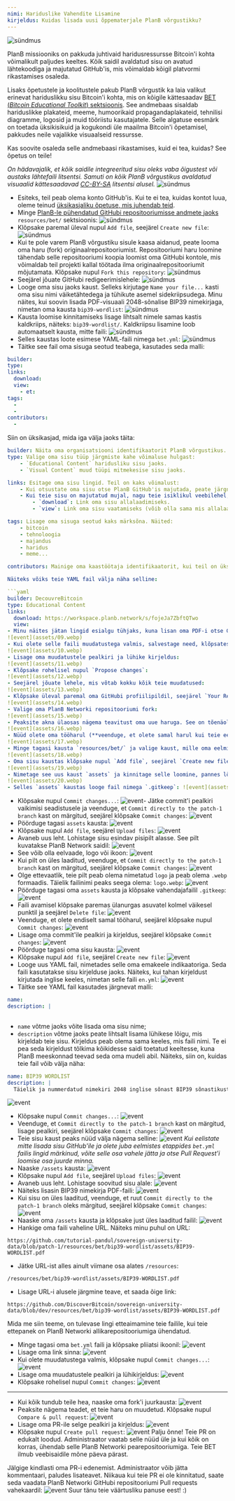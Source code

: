 ```yaml
---
nimi: Hariduslike Vahendite Lisamine
kirjeldus: Kuidas lisada uusi õppematerjale PlanB võrgustikku?
---
```

![sündmus](assets/cover.webp)

PlanB missiooniks on pakkuda juhtivaid haridusressursse Bitcoin'i kohta võimalikult paljudes keeltes. Kõik saidil avaldatud sisu on avatud lähtekoodiga ja majutatud GitHub'is, mis võimaldab kõigil platvormi rikastamises osaleda.

Lisaks õpetustele ja koolitustele pakub PlanB võrgustik ka laia valikut erinevat hariduslikku sisu Bitcoin'i kohta, mis on kõigile kättesaadav [BET (_Bitcoin Educational Toolkit_) sektsioonis](https://planb.network/resources/bet). See andmebaas sisaldab hariduslikke plakateid, meeme, humoorikaid propagandaplakateid, tehnilisi diagramme, logosid ja muid tööriistu kasutajatele. Selle algatuse eesmärk on toetada üksikisikuid ja kogukondi üle maailma Bitcoin'i õpetamisel, pakkudes neile vajalikke visuaalseid ressursse.

Kas soovite osaleda selle andmebaasi rikastamises, kuid ei tea, kuidas? See õpetus on teile!

*On hädavajalik, et kõik saidile integreeritud sisu oleks vaba õigustest või austaks lähtefaili litsentsi. Samuti on kõik PlanB võrgustikus avaldatud visuaalid kättesaadavad [CC-BY-SA](https://creativecommons.org/licenses/by-sa/4.0/) litsentsi alusel.*
![sündmus](assets/01.webp)
- Esiteks, teil peab olema konto GitHub'is. Kui te ei tea, kuidas kontot luua, oleme teinud [üksikasjaliku õpetuse, mis juhendab teid](https://planb.network/tutorials/others/create-github-account).
- Minge [PlanB-le pühendatud GitHubi repositooriumisse andmete jaoks](https://github.com/DecouvreBitcoin/sovereign-university-data/tree/dev/resources/bet) `resources/bet/` sektsioonis:
![sündmus](assets/02.webp)
- Klõpsake paremal üleval nupul `Add file`, seejärel `Create new file`:
![sündmus](assets/03.webp)
- Kui te pole varem PlanB võrgustiku sisule kaasa aidanud, peate looma oma haru (fork) originaalrepositooriumist. Repositooriumi haru loomine tähendab selle repositooriumi koopia loomist oma GitHubi kontole, mis võimaldab teil projekti kallal töötada ilma originaalrepositooriumit mõjutamata. Klõpsake nupul `Fork this repository`:
![sündmus](assets/04.webp)
- Seejärel jõuate GitHubi redigeerimislehele:
![sündmus](assets/05.webp)
- Looge oma sisu jaoks kaust. Selleks kirjutage `Name your file...` kasti oma sisu nimi väiketähtedega ja tühikute asemel sidekriipsudega. Minu näites, kui soovin lisada PDF-visuaali 2048-sõnalise BIP39 nimekirjaga, nimetan oma kausta `bip39-wordlist`: ![sündmus](assets/06.webp)
- Kausta loomise kinnitamiseks lisage lihtsalt nimele samas kastis kaldkriips, näiteks: `bip39-wordlist/`. Kaldkriipsu lisamine loob automaatselt kausta, mitte faili:
![sündmus](assets/07.webp)
- Selles kaustas loote esimese YAML-faili nimega `bet.yml`:
![sündmus](assets/08.webp)
- Täitke see fail oma sisuga seotud teabega, kasutades seda malli:

```yaml
builder: 
type: 
links:
  download: 
  view: 
    - et: 
tags:
  - 
  - 
contributors:
  - 
```

Siin on üksikasjad, mida iga välja jaoks täita:
```yaml
builder: Näita oma organisatsiooni identifikaatorit PlanB võrgustikus. Kui teie ettevõttel ei ole veel "builder" identifikaatorit, saate selle luua [selle õpetuse järgi](https://planb.network/tutorials/others/add-builder). Kui teil seda veel ei ole, võite lihtsalt kasutada oma nime, pseudonüümi või ettevõtte nime ilma builder profiili loomata.
type: Valige oma sisu tüüp järgmiste kahe võimaluse hulgast:
	- `Educational Content` haridusliku sisu jaoks.
	- `Visual Content` muud tüüpi mitmekesise sisu jaoks.

links: Esitage oma sisu lingid. Teil on kaks võimalust:
	- Kui otsustate oma sisu otse PlanB GitHub'is majutada, peate järgnevate sammude käigus lisama lingid sellesse faili.
	- Kui teie sisu on majutatud mujal, nagu teie isiklikul veebilehel, märkige vastavad lingid siin:
	    - `download`: Link oma sisu allalaadimiseks.
	    - `view`: Link oma sisu vaatamiseks (võib olla sama mis allalaadimislink). Kui teie sisu on saadaval mitmes keeles, lisage iga keele jaoks link.

tags: Lisage oma sisuga seotud kaks märksõna. Näited:
	- bitcoin
	- tehnoloogia
	- majandus
	- haridus
	- meme...

contributors: Mainige oma kaastöötaja identifikaatorit, kui teil on üks.

Näiteks võiks teie YAML fail välja näha selline:

```yaml
builder: DecouvreBitcoin
type: Educational Content
links:
  download: https://workspace.planb.network/s/fojeJa7ZbftQTwo
  view:
- Minu näites jätan lingid esialgu tühjaks, kuna lisan oma PDF-i otse GitHub'ile:
![event](assets/09.webp)
- Kui olete selle faili muudatustega valmis, salvestage need, klõpsates nupul `Commit changes...`:
![event](assets/10.webp)
- Lisage oma muudatustele pealkiri ja lühike kirjeldus:
![event](assets/11.webp)
- Klõpsake rohelisel nupul `Propose changes`:
![event](assets/12.webp)
- Seejärel jõuate lehele, mis võtab kokku kõik teie muudatused:
![event](assets/13.webp)
- Klõpsake üleval paremal oma GitHubi profiilipildil, seejärel `Your Repositories`:
![event](assets/14.webp)
- Valige oma PlanB Networki repositooriumi fork:
![event](assets/15.webp)
- Peaksite akna ülaosas nägema teavitust oma uue haruga. See on tõenäoliselt nimetatud `patch-1`. Klõpsake sellel:
![event](assets/16.webp)
- Nüüd olete oma tööharul (**veenduge, et olete samal harul kui teie eelmised muudatused, see on oluline!**):
![event](assets/17.webp)
- Minge tagasi kausta `resources/bet/` ja valige kaust, mille oma eelmise kohustusega just lõite:
![event](assets/18.webp)
- Oma sisu kaustas klõpsake nupul `Add file`, seejärel `Create new file`:
![event](assets/19.webp)
- Nimetage see uus kaust `assets` ja kinnitage selle loomine, pannes lõppu kaldkriipsu `/`:
![event](assets/20.webp)
- Selles `assets` kaustas looge fail nimega `.gitkeep`: ![event](assets/21.webp)
```
- Klõpsake nupul `Commit changes...`: ![event](assets/22.webp)- Jätke commit'i pealkiri vaikimisi seadistusele ja veenduge, et `Commit directly to the patch-1 branch` kast on märgitud, seejärel klõpsake `Commit changes`: ![event](assets/23.webp)
- Pöörduge tagasi `assets` kausta: ![event](assets/24.webp)
- Klõpsake nupul `Add file`, seejärel `Upload files`: ![event](assets/25.webp)
- Avaneb uus leht. Lohistage sisu esindav pisipilt alasse. See pilt kuvatakse PlanB Network saidil: ![event](assets/26.webp)
- See võib olla eelvaade, logo või ikoon: ![event](assets/27.webp)
- Kui pilt on üles laaditud, veenduge, et `Commit directly to the patch-1 branch` kast on märgitud, seejärel klõpsake `Commit changes`: ![event](assets/28.webp)
- Olge ettevaatlik, teie pilt peab olema nimetatud `logo` ja peab olema `.webp` formaadis. Täielik failinimi peaks seega olema: `logo.webp`: ![event](assets/29.webp)
- Pöörduge tagasi oma `assets` kausta ja klõpsake vahendajafailil `.gitkeep`: ![event](assets/30.webp)
- Faili avamisel klõpsake paremas ülanurgas asuvatel kolmel väikesel punktil ja seejärel `Delete file`: ![event](assets/31.webp)
- Veenduge, et olete endiselt samal tööharul, seejärel klõpsake nupul `Commit changes`: ![event](assets/32.webp)
- Lisage oma commit'ile pealkiri ja kirjeldus, seejärel klõpsake `Commit changes`: ![event](assets/33.webp)
- Pöörduge tagasi oma sisu kausta: ![event](assets/34.webp)
- Klõpsake nupul `Add file`, seejärel `Create new file`: ![event](assets/35.webp)
- Looge uus YAML fail, nimetades selle oma emakeele indikaatoriga. Seda faili kasutatakse sisu kirjelduse jaoks. Näiteks, kui tahan kirjeldust kirjutada inglise keeles, nimetan selle faili `en.yml`: ![event](assets/36.webp)
- Täitke see YAML fail kasutades järgnevat malli:

```yaml
name: 
description: |
  
```

- `name` võtme jaoks võite lisada oma sisu nime;
- `description` võtme jaoks peate lihtsalt lisama lühikese lõigu, mis kirjeldab teie sisu. Kirjeldus peab olema sama keeles, mis faili nimi. Te ei pea seda kirjeldust tõlkima kõikidesse saidi toetatud keeltesse, kuna PlanB meeskonnad teevad seda oma mudeli abil.
Näiteks, siin on, kuidas teie fail võib välja näha:

```yaml
name: BIP39 WORDLIST
description: |
  Täielik ja nummerdatud nimekiri 2048 inglise sõnast BIP39 sõnastikust, mida kasutatakse mnemooniliste fraaside kodeerimiseks. Dokumenti saab printida ühele lehele.
```

![event](assets/37.webp)
- Klõpsake nupul `Commit changes...`:
![event](assets/38.webp)
- Veenduge, et `Commit directly to the patch-1 branch` kast on märgitud, lisage pealkiri, seejärel klõpsake `Commit changes`:
![event](assets/39.webp)
- Teie sisu kaust peaks nüüd välja nägema selline:
![event](assets/40.webp)
*Kui eelistate mitte lisada sisu GitHub'ile ja olete juba eelmistes etappides `bet.yml` failis lingid märkinud, võite selle osa vahele jätta ja otse Pull Request'i loomise osa juurde minna.*
- Naaske `/assets` kausta:
![event](assets/41.webp)
- Klõpsake nupul `Add file`, seejärel `Upload files`:
![event](assets/42.webp)
- Avaneb uus leht. Lohistage soovitud sisu alale:
![event](assets/43.webp)
- Näiteks lisasin BIP39 nimekirja PDF-faili:
![event](assets/44.webp)
- Kui sisu on üles laaditud, veenduge, et ruut `Commit directly to the patch-1 branch` oleks märgitud, seejärel klõpsake `Commit changes`:
![event](assets/45.webp)
- Naaske oma `/assets` kausta ja klõpsake just üles laaditud failil:
![event](assets/46.webp)
- Hankige oma faili vaheline URL. Näiteks minu puhul on URL:

```url
https://github.com/tutorial-pandul/sovereign-university-data/blob/patch-1/resources/bet/bip39-wordlist/assets/BIP39-WORDLIST.pdf
```

- Jätke URL-ist alles ainult viimane osa alates `/resources`:

```url
/resources/bet/bip39-wordlist/assets/BIP39-WORDLIST.pdf
```

- Lisage URL-i alusele järgmine teave, et saada õige link:

```url
https://github.com/DiscoverBitcoin/sovereign-university-data/blob/dev/resources/bet/bip39-wordlist/assets/BIP39-WORDLIST.pdf
```

Mida me siin teeme, on tulevase lingi etteaimamine teie failile, kui teie ettepanek on PlanB Networki allikarepositooriumiga ühendatud.
- Minge tagasi oma `bet.yml` faili ja klõpsake pliiatsi ikoonil: ![event](assets/47.webp)
- Lisage oma link sinna:
![event](assets/48.webp)
- Kui olete muudatustega valmis, klõpsake nupul `Commit changes...`:
![event](assets/49.webp)
- Lisage oma muudatustele pealkiri ja lühikirjeldus:
![event](assets/50.webp)
- Klõpsake rohelisel nupul `Commit changes`:
![event](assets/51.webp)

---

- Kui kõik tundub teile hea, naaske oma fork'i juurkausta:
![event](assets/52.webp)
- Peaksite nägema teadet, et teie haru on muudetud. Klõpsake nupul `Compare & pull request`:
![event](assets/53.webp)
- Lisage oma PR-ile selge pealkiri ja kirjeldus:
![event](assets/54.webp)
- Klõpsake nupul `Create pull request`:
![event](assets/55.webp)
Palju õnne! Teie PR on edukalt loodud. Administraator vaatab selle nüüd üle ja kui kõik on korras, ühendab selle PlanB Networki pearepositooriumiga. Teie BET ilmub veebisaidile mõne päeva pärast.

Jälgige kindlasti oma PR-i edenemist. Administraator võib jätta kommentaari, paludes lisateavet. Niikaua kui teie PR ei ole kinnitatud, saate seda vaadata PlanB Networki GitHubi repositooriumi Pull requests vahekaardil:
![event](assets/56.webp)
Suur tänu teie väärtusliku panuse eest! :)